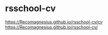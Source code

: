 # rsschool-cv

https://Recomagnesius.github.io/rsschool-cv/cv
https://Recomagnesius.github.io/rsschool-cv/
